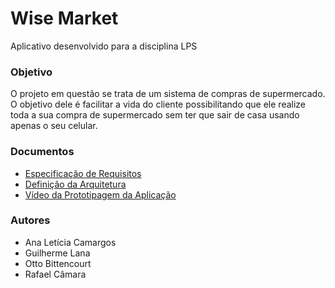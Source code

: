 # Wise Market

Aplicativo desenvolvido para a disciplina LPS

### Objetivo

O projeto em questão se trata de um sistema de compras de supermercado. O objetivo dele é facilitar a vida do cliente possibilitando que ele realize toda a sua compra de supermercado sem ter que sair de casa usando apenas o seu celular.



### Documentos

* [Especificação de Requisitos](https://drive.google.com/file/d/1mprVD5-ITopatgnGM4qyDJX2EG0bCNi5/view?usp=sharing)
* [Definição da Arquitetura](https://drive.google.com/file/d/1t7LG7Ov1xkTQHOWeJS78ZijRVh1OU487/view?usp=sharing)
* [Vídeo da Prototipagem da Aplicação](https://youtu.be/EMj7uifzObg)





### Autores

* Ana Letícia Camargos
* Guilherme Lana
* Otto Bittencourt
* Rafael Câmara



